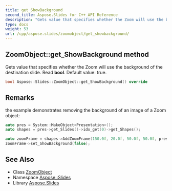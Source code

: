 ```yaml
---
title: get_ShowBackground
second_title: Aspose.Slides for C++ API Reference
description: "Gets value that specifies whether the Zoom will use the background of the destination slide. Read bool. Default value: true."
type: docs
weight: 53
url: /cpp/aspose.slides/zoomobject/get_showbackground/
---
```

## ZoomObject::get_ShowBackground method


Gets value that specifies whether the Zoom will use the background of the destination slide. Read **bool**. Default value: true.

```cpp
bool Aspose::Slides::ZoomObject::get_ShowBackground() override
```

## Remarks


the example demonstrates removing the background of an image of a Zoom object: 
```cpp
auto pres = System::MakeObject<Presentation>();
auto shapes = pres->get_Slides()->idx_get(0)->get_Shapes();

auto zoomFrame = shapes->AddZoomFrame(150.0f, 20.0f, 50.0f, 50.0f, pres->get_Slides()->idx_get(1));
zoomFrame->set_ShowBackground(false);
```

## See Also

* Class [ZoomObject](../)
* Namespace [Aspose::Slides](../../)
* Library [Aspose.Slides](../../../)
